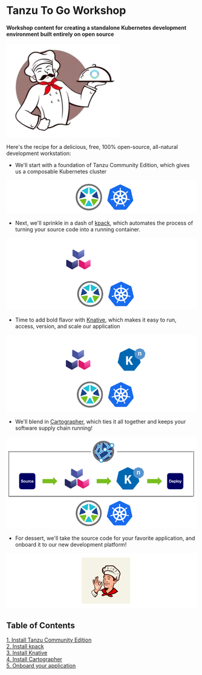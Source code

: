 # Tanzu To Go Workshop

#### Workshop content for creating a standalone Kubernetes development environment built entirely on open source

![img.png](images/togo.png)

Here's the recipe for a delicious, free, 100% open-source, all-natural development workstation:

* We'll start with a foundation of Tanzu Community Edition, which gives us a composable Kubernetes cluster

![img.png](images/step-tce.png)

* Next, we'll sprinkle in a dash of [kpack](https://buildpacks.io/docs/tools/kpack/), which automates the process of turning your source code into a running container.

![img.png](images/step-kpack.png)

* Time to add bold flavor with [Knative](https://knative.dev), which makes it easy to run, access, version, and scale our application

![img.png](images/step-knative.png)

* We'll blend in [Cartographer](https://cartographer.sh/), which ties it all together and keeps your software supply chain running!

![img.png](images/step-cartographer.png)

* For dessert, we'll take the source code for your favorite application, and onboard it to our new development platform!

![img.png](images/dessert.png)

## Table of Contents

[1. Install Tanzu Community Edition](tce/1-tce.md)<br>
[2. Install kpack](kpack/2-kpack.md)<br>
[3. Install Knative](knative/3-knative.md)<br>
[4. Install Cartographer](4-cartographer.md)<br>
[5. Onboard your application](application/5-application.md)
